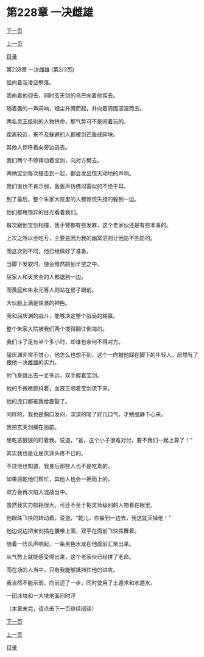 <h1>第228章    一决雌雄</h1>
            <div><p><a href="./0683_%E7%AC%AC228%E7%AB%A0_%E4%B8%80%E5%86%B3%E9%9B%8C%E9%9B%84.md">下一页</a></p><p><a href="./0681_%E7%AC%AC228%E7%AB%A0_%E4%B8%80%E5%86%B3%E9%9B%8C%E9%9B%84.md">上一页</a></p><p><a href="../">目录</a></p></div>
            <div><p>第228章    一决雌雄 (第2/3页)</p><p>弧向着我凌空劈落。</p><p>我向着他迎去，同时玄天剑的乌芒向着他挥去。</p><p>随着轰的一声闷响，烟尘升腾而起，并向着周围滚滚而去。</p><p>两名灵王级别的人物拼命，那气势可不是闹着玩的。</p><p>距离较近，来不及躲避的人都被剑芒轰成碎块。</p><p>其他人惊呼着向旁边逃去。</p><p>我们两个不停挥动着宝剑，向对方劈去。</p><p>两柄宝剑每次撞击到一起，都会发出惊天动地的声响。</p><p>我们谁也不肯示弱，轰轰声仿佛闷雷似的不绝于耳。</p><p>到了最后，整个朱家大院里的人都惊慌失措的躲到一边。</p><p>他们都用惊异的目光看着我们。</p><p>每次跟他宝剑相撞，我手臂都有些发麻，这个老家伙还是有些本事的。</p><p>上次之所以会吃亏，主要是因为我的幽冥沼则让他防不胜防的。</p><p>而这次则不同，他已经做好了准备。</p><p>当脚下发软时，便会倏然跳到半空之中。</p><p>屈家人和天灵会的人都退到一边。</p><p>而黄庭和朱永元等人则站在房子跟前。</p><p>大伙脸上满是惊骇的神色。</p><p>我和屈庆渊的战斗，能够决定整个战局的输赢。</p><p>整个朱家大院被我们两个搅得翻江倒海的。</p><p>我们斗了足有半个多小时，却谁也奈何不得对方。</p><p>屈庆渊非常不甘心，他怎么也想不到，这个一向被他踩在脚下的年轻人，居然有了跟他一决雌雄的实力。</p><p>他飞身跳出去一丈多远，双手握着宝剑。</p><p>他的手微微颤抖着，血液正顺着宝剑流下来。</p><p>他的虎口都被我给震裂了。</p><p>同样的，我也是胸口发闷，深深的吸了好几口气，才勉强静下心来。</p><p>我把玄天剑横在面前。</p><p>屈乾恶狠狠的盯着我，说道，“爸，这个小子很难对付，要不我们一起上算了！”</p><p>其实我也是让屈庆渊头疼不已的。</p><p>不过他也知道，我身后那些人也不是吃素的。</p><p>如果屈乾他们帮忙，其他人也会一拥而上的。</p><p>双方会再次陷入混战当中。</p><p>虽然我实力损耗很大，可还不至于把灵师级别的人物看在眼里。</p><p>他眼珠飞快的转动着，说道，“乾儿，你躲到一边去，我这就灭掉他！”</p><p>他边说边把宝剑插在腰带上面，双手在面前飞快挥舞着。</p><p>随着一阵风声响起，一条黑色水龙在他面前汇聚出来。</p><p>从气势上就能感受得出来，这个老家伙已经拼了老命。</p><p>而在场的人当中，只有我能够抵挡住他的进攻。</p><p>我当然不能示弱，向前迈了一步，同时使用了土遁术和水遁水。</p><p>一团冰块和一大块地面同时浮</p><p>（本章未完，请点击下一页继续阅读）</p></div>
            <div><p><a href="./0683_%E7%AC%AC228%E7%AB%A0_%E4%B8%80%E5%86%B3%E9%9B%8C%E9%9B%84.md">下一页</a></p><p><a href="./0681_%E7%AC%AC228%E7%AB%A0_%E4%B8%80%E5%86%B3%E9%9B%8C%E9%9B%84.md">上一页</a></p><p><a href="../">目录</a></p></div>